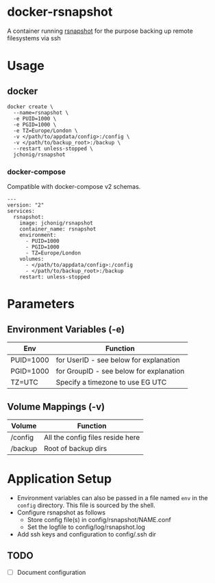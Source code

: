 # docker-rsnapshot
A container running [rsnapshot](https://rsnapshot.org/) for the
purpose backing up remote filesystems via ssh

# Usage

## docker

```
docker create \
  --name=rsnapshot \
  -e PUID=1000 \
  -e PGID=1000 \
  -e TZ=Europe/London \
  -v </path/to/appdata/config>:/config \
  -v </path/to/backup_root>:/backup \
  --restart unless-stopped \
  jchonig/rsnapshot
```

### docker-compose

Compatible with docker-compose v2 schemas.

```
---
version: "2"
services:
  rsnapshot:
    image: jchonig/rsnapshot
    container_name: rsnapshot
    environment:
      - PUID=1000
      - PGID=1000
      - TZ=Europe/London
    volumes:
      - </path/to/appdata/config>:/config
	  - </path/to/backup_root>:/backup
    restart: unless-stopped
```

# Parameters

## Environment Variables (-e)

| Env        | Function                                |
| ---        | --------                                |
| PUID=1000  | for UserID - see below for explanation  |
| PGID=1000  | for GroupID - see below for explanation |
| TZ=UTC     | Specify a timezone to use EG UTC        |

## Volume Mappings (-v)

| Volume  | Function                         |
| ------  | --------                         |
| /config | All the config files reside here |
| /backup | Root of backup dirs |

# Application Setup

  * Environment variables can also be passed in a file named `env` in
    the `config` directory. This file is sourced by the shell.
  * Configure rsnapshot as follows
    * Store config file(s) in config/rsnapshot/NAME.conf
	* Set the logfile to config/log/rsnapshot.log
  * Add ssh keys and configuration to config/.ssh dir

## TODO

  * [ ] Document configuration



